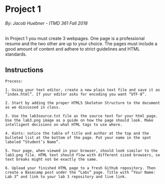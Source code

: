 # Project 1
###### By: Jacob Huebner - ITMD 361 Fall 2018 

In Project 1 you must create 3 webpages. One page is a professional resume and the two other are up to your choice. The pages must include a good amount of content and adhere to strict guidelines and HTML standards. 


## Instructions
```
Process:

1. Using your text editor, create a new plain text file and save it as “index.html”. If your editor asks for encoding you want “UTF-8”.  

2. Start by adding the proper HTML5 Skeleton Structure to the document as we discussed in class. 

3. Use the lab3source.txt file as the source text for your html page. Use the lab3.png image as a guide on how the page should look. Make intelligent decisions on what HTML tags to use where. 

4. Hints: notice the table of title and author at the top and the bulleted list at the bottom of the page. Put your name in the spot labeled “Student’s Name”. 

5. Your page, when viewed in your browser, should look similar to the lab3.png file. HTML text should flow with different sized browsers, so text breaks might not be exactly the same.

6. Upload your finished HTML page to a fresh Github repository. Then create a Basecamp post under the “Labs” page. Title with “Your Name: Lab 3” and link to your lab 3 repository and live link.  
```
